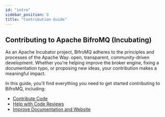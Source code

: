 ```yaml
---
id: "intro"
sidebar_position: 0
title: "Contribution Guide"
---
```


## Contributing to Apache BifroMQ (Incubating)

As an Apache Incubator project, BifroMQ adheres to the principles and processes of the Apache Way: open, transparent, community-driven development. Whether you're helping improve the broker engine, fixing a documentation typo, or proposing new ideas, your contribution makes a meaningful impact.

In this guide, you'll find everything you need to get started contributing to BifroMQ, including:

- [Contribute Code](code_contribution.md)
- [Help with Code Reviews](code_review.md)
- [Improve Documentation and Website](documentation_contribution.md)
